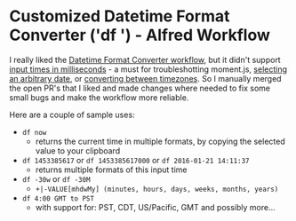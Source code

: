 # Customized Datetime Format Converter ('df ') - Alfred Workflow

I really liked the [Datetime Format Converter workflow](https://github.com/mwaterfall/alfred-datetime-format-converter), but it didn't support [input times in milliseconds](https://github.com/mwaterfall/alfred-datetime-format-converter/pull/5) -  a must for troubleshotting moment.js, [selecting an arbitrary date](https://github.com/mwaterfall/alfred-datetime-format-converter/pull/3), or [converting between timezones](https://github.com/mwaterfall/alfred-datetime-format-converter/pull/1). So I manually merged the open PR's that I liked and made changes where needed to fix some small bugs and make the workflow more reliable.

Here are a couple of sample uses:

- ```df now```
  - returns the current time in multiple formats, by copying the selected value to your clipboard
- ```df 1453385617``` or ```df 1453385617000``` or ```df 2016-01-21 14:11:37```
  - returns multiple formats of this input time
- ```df -30w``` or ```df -30M```
  - ```+|-VALUE[mhdwMy] (minutes, hours, days, weeks, months, years)```
- ```df 4:00 GMT to PST```
  - with support for: PST, CDT, US/Pacific, GMT and possibly more...
